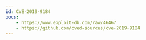 ```yaml
---
id: CVE-2019-9184
pocs: 
    - https://www.exploit-db.com/raw/46467
    - https://github.com/cved-sources/cve-2019-9184
---
```

